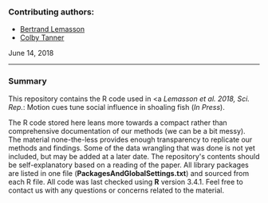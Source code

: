 ### Contributing authors: 
* [Bertrand Lemasson](brilraven@gmail.com)
* [Colby Tanner](ctanner@misericordia.edu)  

June 14, 2018

---

### Summary
This repository contains the R code used in <a <em>Lemasson et al. 2018, Sci. Rep.</em>: Motion cues tune social influence in shoaling fish</a> (*In Press*).

The R code stored here leans more towards a compact rather than comprehensive documentation of our methods (we can be a bit messy). The material none-the-less provides enough transparency to replicate our methods and findings. Some of the data wrangling that was done is not yet included, but may be added at a later date. The repository's contents should be self-explanatory based on a reading of the paper. All library packages are listed in one file (**PackagesAndGlobalSettings.txt**) and sourced from each R file.  All code was last checked using **R** version 3.4.1. Feel free to contact us with any questions or concerns related to the material.


